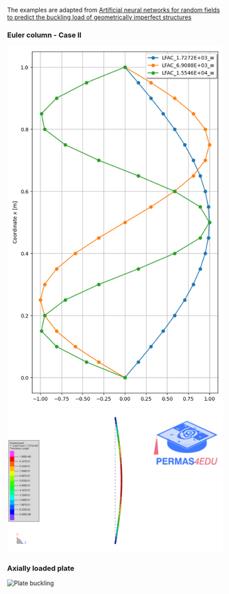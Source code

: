 The examples are adapted from [Artificial neural networks for random fields to predict the buckling load of geometrically imperfect structures](https://doi.org/10.1007/s00466-024-02595-w)

### Euler column - Case II

![Buckling modes](Buckling_modes.png) ![buckling mode](buckling_mode_01.gif)

### Axially loaded plate

![Plate buckling](plate_buckling_mode_01.gif)

